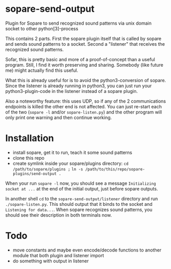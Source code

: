 # sopare-send-output
Plugin for Sopare to send recognized sound patterns via unix domain socket to other python[3]-process

This contains 2 parts. First the sopare plugin itself that is called by sopare and sends sound patterns to a socket. Second a "listener" that receives the recognized sound patterns.

Sofar, this is pretty basic and more of a proof-of-concept than a useful program. Still, I find it worth preserving and sharing. Somebody (like future me) might actually find this useful.

What this is already useful for is to avoid the python3-conversion of sopare. Since the listener is already running in python3, you can just run your python3-plugin-code in the listener instead of a sopare plugin.

Also a noteworthy feature: this uses UDP, so if any of the 2 communications endpoints is killed the other end is not affected. You can just re-start each of the two (`sopare -l` and/or `sopare-listen.py`) and the other program will only print one warning and then continue working.

# Installation
- install sopare, get it to run, teach it some sound patterns
- clone this repo
- create symlink inside your sopare/plugins directory:
  `cd /path/to/sopare/plugins ;`
  `ln -s /path/to/this/repo/sopare-plugins/send-output .`

When your run `sopare -l` now, you should see a message `Initializing socket at ...` at the end of the initial output, just before sopare outputs.

In another shell `cd` to the `sopare-send-output/listener` directory and run `./sopare-listen.py`. This should output that it binds to the socket and `Listening for data...`. When sopare recognizes sound patterns, you should see their description in both terminals now.

# Todo
- move constants and maybe even encode/decode functions to another module that both plugin and listener import
- do something with output in listener

